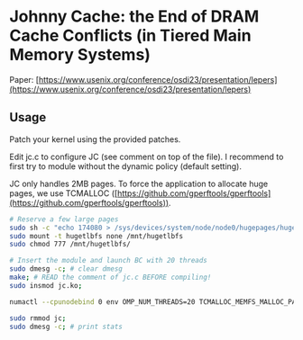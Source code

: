 # Johnny Cache: the End of DRAM Cache Conflicts (in Tiered Main Memory Systems)

Paper: [https://www.usenix.org/conference/osdi23/presentation/lepers](https://www.usenix.org/conference/osdi23/presentation/lepers)

## Usage
Patch your kernel using the provided patches.

Edit jc.c to configure JC (see comment on top of the file). I recommend to first try to module without the dynamic policy (default setting).

JC only handles 2MB pages. To force the application to allocate huge pages, we use TCMALLOC ([https://github.com/gperftools/gperftools](https://github.com/gperftools/gperftools)).

```bash
# Reserve a few large pages
sudo sh -c "echo 174080 > /sys/devices/system/node/node0/hugepages/hugepages-2048kB/nr_hugepages" # 340GB of large pages
sudo mount -t hugetlbfs none /mnt/hugetlbfs
sudo chmod 777 /mnt/hugetlbfs/

# Insert the module and launch BC with 20 threads
sudo dmesg -c; # clear dmesg
make; # READ the comment of jc.c BEFORE compiling!
sudo insmod jc.ko;

numactl --cpunodebind 0 env OMP_NUM_THREADS=20 TCMALLOC_MEMFS_MALLOC_PATH=/mnt/hugetlbfs/ LD_PRELOAD=~/gperftools/.libs/libtcmalloc.so ~/hemem/apps/gapbs/bc -u 29;

sudo rmmod jc;
sudo dmesg -c; # print stats
```

